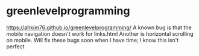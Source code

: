 # greenlevelprogramming
https://ahkim76.github.io/greenlevelprogramming/
A known bug is that the mobile navigation doesn't work for links.html
Another is horizontal scrolling on mobile. Will fix these bugs soon when I have time; I know this isn't perfect
